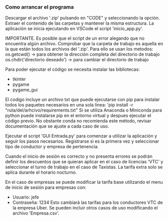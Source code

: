 ### Como arrancar el programa
Descargar el archivo '.zip' pulsando en "CODE" y seleccionando la opción. Extraer el contenido de las carpetas y mantener la misma estructura. La aplicación se inicia ejecutando en VSCode el script 'inicio_app.py'.

IMPORTANTE. Es posible que el script de un error alegando que no encuentra algún archivo. Comprobar que la carpeta de trabajo es aquella en la que están todos los archivos del '.zip'. Para ello se usan los metodos:
os.getcwd() -> para obtener la dirección completa del directorio de trabajo
os.chdir('directorio deseado') -> para cambiar el directorio de trabajo

Para poder ejecutar el código se necesita instalar las bibliotecas:
- tkinter
- pygame
- pygame_gui

El codigo incluye un archivo txt que puede ejecutarse con pip para instalar todos los paquetes necesarios en una sola linea: 'pip install -r "ruta/del/arhcivo/requirements.txt"
Si se utiliza Anaconda o Miniconda para python puede instalarse pip en el entorno virtual y despues ejecutar el código previo. No obstante conda no recomienda este método, revisar documentación que se ajuste a cada caso de uso.

Ejecutar el script 'GUI Entrada.py' para comenzar a utilizar la aplicación y seguir los pasos necesarios. Registrarse si es la primera vez y seleccionar tipo de conductor y empresa de pertenencia.

Cuando el inicio de sesión es correcto y no presenta errores se podrán definir los descuentos que se quieran aplicar en el caso de licencias 'VTC' y seleccionar el turno de trabajo en el caso de Taxistas. La tarifa extra solo se aplica durante el horario nocturno.

En el caso de empresas se puede modificar la tarifa base utilizando el menu de inicio de sesión para empresas con:
- Usuario: jefe
- Contraseña: 1234
Esto cambiará las tarifas para los conductores VTC de la empresa Uber.
Se pueden incluir otros casos de uso modificando el archivo 'Empresa.csv'.

